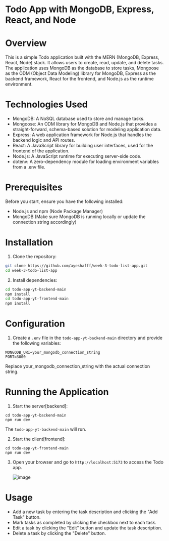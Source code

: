 # Todo App with MongoDB, Express, React, and Node

# Overview

This is a simple Todo application built with the MERN (MongoDB, Express, React, Node) stack. It allows users to create, read, update, and delete tasks. The application uses MongoDB as the database to store tasks, Mongoose as the ODM (Object Data Modeling) library for MongoDB, Express as the backend framework, React for the frontend, and Node.js as the runtime environment.

# Technologies Used
* MongoDB: A NoSQL database used to store and manage tasks.
* Mongoose: An ODM library for MongoDB and Node.js that provides a straight-forward, schema-based solution for modeling application data.
* Express: A web application framework for Node.js that handles the backend logic and API routes.
* React: A JavaScript library for building user interfaces, used for the frontend of the application.
* Node.js: A JavaScript runtime for executing server-side code.
* dotenv: A zero-dependency module for loading environment variables from a .env file.

#	Prerequisites
Before you start, ensure you have the following installed:

* Node.js and npm (Node Package Manager)
* MongoDB (Make sure MongoDB is running locally or update the connection string accordingly)

	
# Installation
1. Clone the repository:

```bash
git clone https://github.com/ayeshafff/week-3-todo-list-app.git
cd week-3-todo-list-app
```
2. Install dependencies:
```bash
cd todo-app-yt-backend-main
npm install
cd todo-app-yt-frontend-main
npm install
```

# Configuration
1. Create a ```.env``` file in the ```todo-app-yt-backend-main``` directory and provide the following variables:

```
MONGODB_URI=your_mongodb_connection_string
PORT=3000
```
Replace your_mongodb_connection_string with the actual connection string.

# Running the Application
1. Start the server[backend]:

```
cd todo-app-yt-backend-main
npm run dev
```
The ```todo-app-yt-backend-main``` will run.

2. Start the client[frontend]:

```
cd todo-app-yt-frontend-main
npm run dev
```
3. Open your browser and go to ```http://localhost:5173``` to access the Todo app.

	 ![image](https://github.com/ayeshafff/week-3-todo-list-app/assets/136786241/bbcdcb6f-2fee-4797-a12f-3a667111ec1d)


# Usage
* Add a new task by entering the task description and clicking the "Add Task" button.
* Mark tasks as completed by clicking the checkbox next to each task.
* Edit a task by clicking the "Edit" button and update the task description.
* Delete a task by clicking the "Delete" button.
